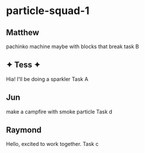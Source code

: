# particle-squad-1
## Matthew
pachinko machine maybe with blocks that break
task B

## ✦ Tess ✦  
Hia! I'll be doing a sparkler
Task A 

## Jun
make a campfire with smoke particle
Task d

## Raymond
Hello, excited to work together.
Task c

